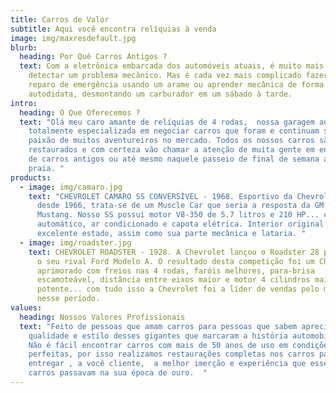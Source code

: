 ```yaml
---
title: Carros de Valor
subtitle: Aqui você encontra relíquias à venda
image: img/maxresdefault.jpg
blurb:
  heading: Por Quê Carros Antigos ?
  text: Com a eletrônica embarcada dos automóveis atuais, é muito mais fácil
    detectar um problema mecânico. Mas é cada vez mais complicado fazer um
    reparo de emergência usando um arame ou aprender mecânica de forma
    autodidata, desmontando um carburador em um sábado à tarde.
intro:
  heading: O Que Oferecemos ?
  text: "Olá meu caro amante de relíquias de 4 rodas,  nossa garagem automotiva é
    totalmente especializada em negociar carros que foram e continuam sendo a
    paixão de muitos aventureiros no mercado. Todos os nossos carros são
    restaurados e com certeza vão chamar a atenção de muita gente em encontros
    de carros antigos ou até mesmo naquele passeio de final de semana até a
    praia. "
products:
  - image: img/camaro.jpg
    text: "CHEVROLET CAMARO SS CONVERSÍVEL - 1968. Esportivo da Chevrolet, produzido
      desde 1966, trata-se de um Muscle Car que seria a resposta da GM ao Ford
      Mustang. Nosso SS possui motor V8-350 de 5.7 litros e 210 HP... câmbio
      automático, ar condicionado e capota elétrica. Interior original e em
      excelente estado, assim como sua parte mecânica e lataria. "
  - image: img/roadster.jpg
    text: CHEVROLET ROADSTER - 1928. A Chevrolet lançou o Roadster 28 para combater
      o seu rival Ford Modelo A. O resultado desta competição foi um Chevrolet
      aprimorado com freios nas 4 rodas, faróis melhores, para-brisa
      escamoteável, distância entre eixos maior e motor 4 cilindros mais
      potente... com tudo isso a Chevrolet foi a líder de vendas pelo menos
      nesse período.
values:
  heading: Nossos Valores Profissionais
  text: "Feito de pessoas que amam carros para pessoas que sabem apreciar a
    qualidade e estilo desses gigantes que marcaram a história automobilística.
    Não é fácil encontrar carros com mais de 50 anos de uso em condições
    perfeitas, por isso realizamos restaurações completas nos carros para
    entregar , a você cliente,  a melhor imerção e experiência que esses belos
    carros passavam na sua época de ouro.  "
---
```

